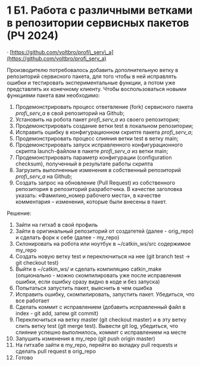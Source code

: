 # 1 Б1. Работа с различными ветками в репозитории сервисных пакетов (РЧ 2024)

·        [https://github.com/voltbro/profi\_serv\_a](https://github.com/voltbro/profi_serv_a)

Производителю потребовалось добавить дополнительную ветку в репозиторий сервисного пакета, для того чтобы в ней исправлять ошибки и тестировать экспериментальные функции, а потом уже представлять их конечному клиенту. Чтобы воспользоваться новыми функциями пакета вам необходимо:

1. Продемонстрировать процесс ответвление (fork) сервисного пакета _profi\_serv\_a_ в свой репозиторий на Github;
2. Установить на робота пакет _profi\_serv\_a_ из своего репозитория;
3. Продемонстрировать создание ветки test в локальном репозитории;
4. Исправить ошибку в конфигурационном скрипте пакета _profi\_serv\_a_;
5. Продемонстрировать процесс слияния ветки test в ветку main;
6. Продемонстрировать запуск исправленного конфигурационного скрипта launch-файлом в пакете _profi\_serv\_a_ из ветки main;
7. Продемонстрировать параметр конфигурации (configuration checksum), полученный в результате работы скрипта
8. Загрузить выполненные изменения в собственный репозиторий _profi\_serv\_a_ на Github;
9. Создать запрос на обновление (Pull Request) из собственного репозитория в репозиторий разработчика. В качестве заголовка указать: «Фамилию\_номер рабочего места», в качестве комментария – изменения, которые были внесены в пакет.



Решение:

1. Зайти на гитхаб в свой профиль
2. Зайти в оригинальный репозиторий от создатетей (далее - orig\_repo) и сделать форк к себе (далее - my\_repo)
3. Склонировать на робота или ноутбук в \~/catkin\_ws/src содержимое my\_repo
4. Создать новую ветку test и переключиться на нее (git branch test -> git checkout test)
5. Выйти в \~/catkin\_ws/ и сделать компиляцию catkin\_make (опционально - можно скомпилировать уже после исправления ошибки, если ошибку сразу видно в коде и без запуска)
6. Попытаться запустить пакет, выяснить в чем ошибка
7. Исправить ошибку, скомпилировать, запустить пакет. Убедиться, что все работает
8. Сделать коммит с исправлением (добавить исправленный файл в index - git add, затем  git commit)
9. Переключиться на ветку master (git checkout master) и в эту ветку слить ветку test (git merge test). Вывести git log, убедиться, что слияние успешно выполнилось, коммит с исправлением на месте
10. Запушить изменения в my\_repo (git push origin master)
11. На гитхабе зайти в my\_repo, перейти во вкладку pull requests и сделать pull request в orig\_repo
12. Готово
